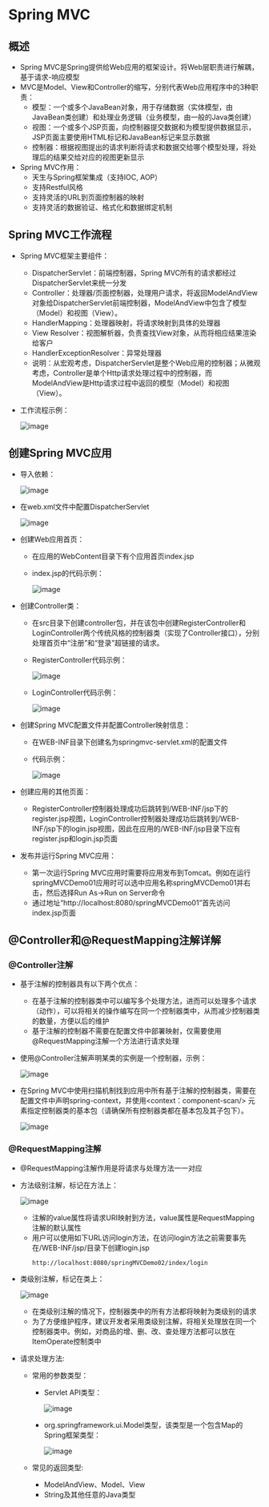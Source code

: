 # Spring MVC

## 概述

  - Spring MVC是Spring提供给Web应用的框架设计。将Web层职责进行解耦，基于请求-响应模型
  - MVC是Model、View和Controller的缩写，分别代表Web应用程序中的3种职责：
    - 模型：一个或多个JavaBean对象，用于存储数据（实体模型，由JavaBean类创建）和处理业务逻辑（业务模型，由一般的Java类创建）
    - 视图：一个或多个JSP页面，向控制器提交数据和为模型提供数据显示，JSP页面主要使用HTML标记和JavaBean标记来显示数据
    - 控制器：根据视图提出的请求判断将请求和数据交给哪个模型处理，将处理后的结果交给对应的视图更新显示
  - Spring MVC作用：
    - 天生与Spring框架集成（支持IOC, AOP）
    - 支持Restful风格
    - 支持灵活的URL到页面控制器的映射
    - 支持灵活的数据验证、格式化和数据绑定机制

## Spring MVC工作流程

  - Spring MVC框架主要组件：
    - DispatcherServlet：前端控制器，Spring MVC所有的请求都经过DispatcherServlet来统一分发
    - Controller：处理器/页面控制器，处理用户请求，将返回ModelAndView对象给DispatcherServlet前端控制器，ModelAndView中包含了模型（Model）和视图（View）。
    - HandlerMapping：处理器映射，将请求映射到具体的处理器
    - View Resolver：视图解析器，负责查找View对象，从而将相应结果渲染给客户
    - HandlerExceptionResolver：异常处理器
    - 说明：从宏观考虑，DispatcherServlet是整个Web应用的控制器；从微观考虑，Controller是单个Http请求处理过程中的控制器，而ModelAndView是Http请求过程中返回的模型（Model）和视图（View）。
  - 工作流程示例：
    
    ![image](https://user-images.githubusercontent.com/46510621/111857066-ff233180-8969-11eb-833c-58beab090529.png)

## 创建Spring MVC应用

  - 导入依赖：
    
    ![image](https://user-images.githubusercontent.com/46510621/111857567-55de3a80-896d-11eb-9bce-7f7a148483f2.png)

  - 在web.xml文件中配置DispatcherServlet
  
    ![image](https://user-images.githubusercontent.com/46510621/111857633-cbe2a180-896d-11eb-91de-8129a4db5fc5.png)
    
  - 创建Web应用首页：
    - 在应用的WebContent目录下有个应用首页index.jsp
    - index.jsp的代码示例：
      
      ![image](https://user-images.githubusercontent.com/46510621/111857713-5fb46d80-896e-11eb-9651-a1faf30efad8.png)

  - 创建Controller类：
    - 在src目录下创建controller包，并在该包中创建RegisterController和LoginController两个传统风格的控制器类（实现了Controller接口），分别处理首页中“注册”和“登录”超链接的请求。
    - RegisterController代码示例：

      ![image](https://user-images.githubusercontent.com/46510621/111857755-a99d5380-896e-11eb-9445-9aea6185121a.png)

    - LoginController代码示例：
    
      ![image](https://user-images.githubusercontent.com/46510621/111857777-c89be580-896e-11eb-9c98-4ecb067f000d.png)

  - 创建Spring MVC配置文件并配置Controller映射信息：
    - 在WEB-INF目录下创建名为springmvc-servlet.xml的配置文件
    - 代码示例：
    
      ![image](https://user-images.githubusercontent.com/46510621/111857818-14e72580-896f-11eb-8b43-740ee61ccf51.png)

  - 创建应用的其他页面：
    - RegisterController控制器处理成功后跳转到/WEB-INF/jsp下的register.jsp视图，LoginController控制器处理成功后跳转到/WEB-INF/jsp下的login.jsp视图，因此在应用的/WEB-INF/jsp目录下应有 register.jsp和login.jsp页面
  - 发布并运行Spring MVC应用：
    - 第一次运行Spring MVC应用时需要将应用发布到Tomcat。例如在运行springMVCDemo01应用时可以选中应用名称springMVCDemo01并右击，然后选择Run As→Run on Server命令
    - 通过地址“http://localhost:8080/springMVCDemo01”首先访问 index.jsp页面
    
## @Controller和@RequestMapping注解详解

### @Controller注解

  - 基于注解的控制器具有以下两个优点：
    - 在基于注解的控制器类中可以编写多个处理方法，进而可以处理多个请求（动作），可以将相关的操作编写在同一个控制器类中，从而减少控制器类的数量，方便以后的维护
    - 基于注解的控制器不需要在配置文件中部署映射，仅需要使用@RequestMapping注解一个方法进行请求处理
  - 使用@Controller注解声明某类的实例是一个控制器，示例：

    ![image](https://user-images.githubusercontent.com/46510621/111858013-82478600-8970-11eb-86e9-7d587c196635.png)

  - 在Spring MVC中使用扫描机制找到应用中所有基于注解的控制器类，需要在配置文件中声明spring-context，并使用<context：component-scan/> 元素指定控制器类的基本包（请确保所有控制器类都在基本包及其子包下）。

    ![image](https://user-images.githubusercontent.com/46510621/111858031-b9b63280-8970-11eb-9f41-ce81cd6c0f37.png)

### @RequestMapping注解

  - @RequestMapping注解作用是将请求与处理方法一一对应
  - 方法级别注解，标记在方法上：
    
    ![image](https://user-images.githubusercontent.com/46510621/111858089-25000480-8971-11eb-8c60-cacce2ac1db2.png)

    - 注解的value属性将请求URI映射到方法，value属性是RequestMapping注解的默认属性
    - 用户可以使用如下URL访问login方法，在访问login方法之前需要事先在/WEB-INF/jsp/目录下创建login.jsp
      ```
      http://localhost:8080/springMVCDemo02/index/login
      ```
  - 类级别注解，标记在类上：
  
    ![image](https://user-images.githubusercontent.com/46510621/111861153-25a39580-8987-11eb-8874-116c476ba897.png)

    - 在类级别注解的情况下，控制器类中的所有方法都将映射为类级别的请求
    - 为了方便维护程序，建议开发者采用类级别注解，将相关处理放在同一个控制器类中。例如，对商品的增、删、改、查处理方法都可以放在ItemOperate控制类中
  - 请求处理方法:
    - 常用的参数类型：
      - Servlet API类型：
        
        ![image](https://user-images.githubusercontent.com/46510621/111861261-cb570480-8987-11eb-8406-9a08c4d905c8.png)

      - org.springframework.ui.Model类型，该类型是一个包含Map的Spring框架类型：

        ![image](https://user-images.githubusercontent.com/46510621/111861280-ede91d80-8987-11eb-9f51-b735cbee48df.png)
    
    - 常见的返回类型:
      - ModelAndView、Model、View
      - String及其他任意的Java类型
    
